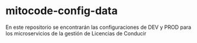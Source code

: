 # mitocode-config-data

En este repositorio se encontrarán las configuraciones de DEV y PROD para los microservicios de la gestión de Licencias de Conducir